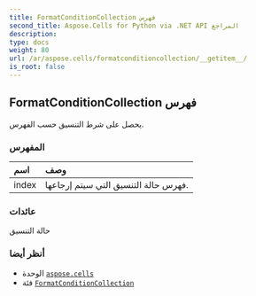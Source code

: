```yaml
---
title: FormatConditionCollection فهرس
second_title: Aspose.Cells for Python via .NET API المراجع
description:
type: docs
weight: 80
url: /ar/aspose.cells/formatconditioncollection/__getitem__/
is_root: false
---
```

##  FormatConditionCollection فهرس

يحصل على شرط التنسيق حسب الفهرس.
###  المفهرس
| اسم| وصف|
| :- | :- |
| index | فهرس حالة التنسيق التي سيتم إرجاعها.|



###  عائدات

حالة التنسيق

###  أنظر أيضا
* الوحدة [`aspose.cells`](../../)
* فئة [`FormatConditionCollection`](/cells/python-net/ar/aspose.cells/formatconditioncollection)
